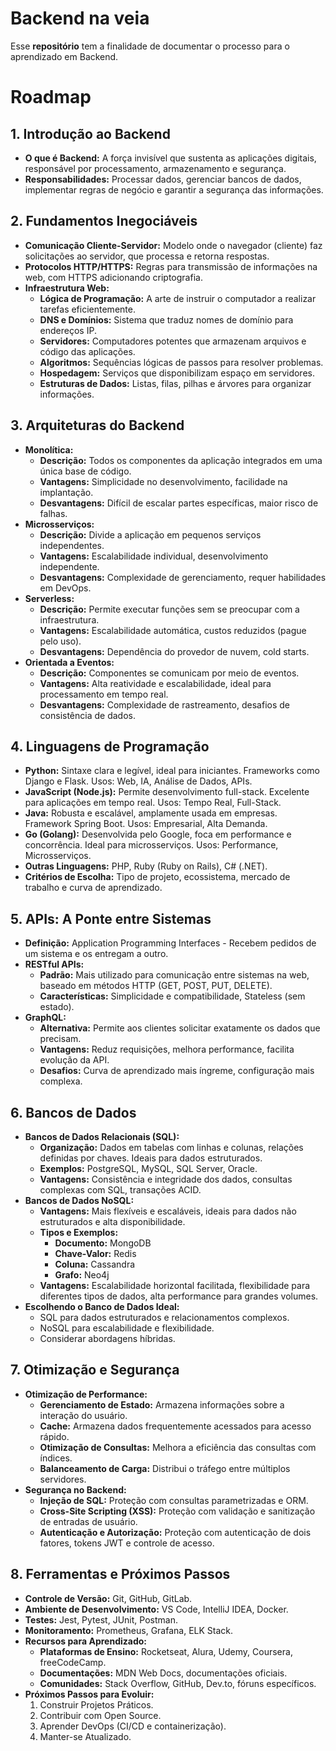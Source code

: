 # Backend na veia

Esse **repositório** tem a finalidade de documentar o processo para o aprendizado em Backend.


# Roadmap 

## 1. Introdução ao Backend

*   **O que é Backend:** A força invisível que sustenta as aplicações digitais, responsável por processamento, armazenamento e segurança.
*   **Responsabilidades:** Processar dados, gerenciar bancos de dados, implementar regras de negócio e garantir a segurança das informações.

## 2. Fundamentos Inegociáveis

*   **Comunicação Cliente-Servidor:** Modelo onde o navegador (cliente) faz solicitações ao servidor, que processa e retorna respostas.
*   **Protocolos HTTP/HTTPS:** Regras para transmissão de informações na web, com HTTPS adicionando criptografia.
*   **Infraestrutura Web:**
    *   **Lógica de Programação:** A arte de instruir o computador a realizar tarefas eficientemente.
    *   **DNS e Domínios:** Sistema que traduz nomes de domínio para endereços IP.
    *   **Servidores:** Computadores potentes que armazenam arquivos e código das aplicações.
    *   **Algoritmos:** Sequências lógicas de passos para resolver problemas.
    *   **Hospedagem:** Serviços que disponibilizam espaço em servidores.
    *   **Estruturas de Dados:** Listas, filas, pilhas e árvores para organizar informações.

## 3. Arquiteturas do Backend

*   **Monolítica:**
    *   **Descrição:** Todos os componentes da aplicação integrados em uma única base de código.
    *   **Vantagens:** Simplicidade no desenvolvimento, facilidade na implantação.
    *   **Desvantagens:** Difícil de escalar partes específicas, maior risco de falhas.
*   **Microsserviços:**
    *   **Descrição:** Divide a aplicação em pequenos serviços independentes.
    *   **Vantagens:** Escalabilidade individual, desenvolvimento independente.
    *   **Desvantagens:** Complexidade de gerenciamento, requer habilidades em DevOps.
*   **Serverless:**
    *   **Descrição:** Permite executar funções sem se preocupar com a infraestrutura.
    *   **Vantagens:** Escalabilidade automática, custos reduzidos (pague pelo uso).
    *   **Desvantagens:** Dependência do provedor de nuvem, cold starts.
*   **Orientada a Eventos:**
    *   **Descrição:** Componentes se comunicam por meio de eventos.
    *   **Vantagens:** Alta reatividade e escalabilidade, ideal para processamento em tempo real.
    *   **Desvantagens:** Complexidade de rastreamento, desafios de consistência de dados.

## 4. Linguagens de Programação

*   **Python:** Sintaxe clara e legível, ideal para iniciantes. Frameworks como Django e Flask. Usos: Web, IA, Análise de Dados, APIs.
*   **JavaScript (Node.js):** Permite desenvolvimento full-stack. Excelente para aplicações em tempo real. Usos: Tempo Real, Full-Stack.
*   **Java:** Robusta e escalável, amplamente usada em empresas. Framework Spring Boot. Usos: Empresarial, Alta Demanda.
*   **Go (Golang):** Desenvolvida pelo Google, foca em performance e concorrência. Ideal para microsserviços. Usos: Performance, Microsserviços.
*   **Outras Linguagens:** PHP, Ruby (Ruby on Rails), C# (.NET).
*   **Critérios de Escolha:** Tipo de projeto, ecossistema, mercado de trabalho e curva de aprendizado.

## 5. APIs: A Ponte entre Sistemas

*   **Definição:** Application Programming Interfaces - Recebem pedidos de um sistema e os entregam a outro.
*   **RESTful APIs:**
    *   **Padrão:** Mais utilizado para comunicação entre sistemas na web, baseado em métodos HTTP (GET, POST, PUT, DELETE).
    *   **Características:** Simplicidade e compatibilidade, Stateless (sem estado).
*   **GraphQL:**
    *   **Alternativa:** Permite aos clientes solicitar exatamente os dados que precisam.
    *   **Vantagens:** Reduz requisições, melhora performance, facilita evolução da API.
    *   **Desafios:** Curva de aprendizado mais íngreme, configuração mais complexa.

## 6. Bancos de Dados

*   **Bancos de Dados Relacionais (SQL):**
    *   **Organização:** Dados em tabelas com linhas e colunas, relações definidas por chaves. Ideais para dados estruturados.
    *   **Exemplos:** PostgreSQL, MySQL, SQL Server, Oracle.
    *   **Vantagens:** Consistência e integridade dos dados, consultas complexas com SQL, transações ACID.
*   **Bancos de Dados NoSQL:**
    *   **Vantagens:** Mais flexíveis e escaláveis, ideais para dados não estruturados e alta disponibilidade.
    *   **Tipos e Exemplos:**
        *   **Documento:** MongoDB
        *   **Chave-Valor:** Redis
        *   **Coluna:** Cassandra
        *   **Grafo:** Neo4j
    *   **Vantagens:** Escalabilidade horizontal facilitada, flexibilidade para diferentes tipos de dados, alta performance para grandes volumes.
*   **Escolhendo o Banco de Dados Ideal:**
    *   SQL para dados estruturados e relacionamentos complexos.
    *   NoSQL para escalabilidade e flexibilidade.
    *   Considerar abordagens híbridas.

## 7. Otimização e Segurança

*   **Otimização de Performance:**
    *   **Gerenciamento de Estado:** Armazena informações sobre a interação do usuário.
    *   **Cache:** Armazena dados frequentemente acessados para acesso rápido.
    *   **Otimização de Consultas:** Melhora a eficiência das consultas com índices.
    *   **Balanceamento de Carga:** Distribui o tráfego entre múltiplos servidores.
*   **Segurança no Backend:**
    *   **Injeção de SQL:** Proteção com consultas parametrizadas e ORM.
    *   **Cross-Site Scripting (XSS):** Proteção com validação e sanitização de entradas de usuário.
    *   **Autenticação e Autorização:** Proteção com autenticação de dois fatores, tokens JWT e controle de acesso.

## 8. Ferramentas e Próximos Passos

*   **Controle de Versão:** Git, GitHub, GitLab.
*   **Ambiente de Desenvolvimento:** VS Code, IntelliJ IDEA, Docker.
*   **Testes:** Jest, Pytest, JUnit, Postman.
*   **Monitoramento:** Prometheus, Grafana, ELK Stack.
*   **Recursos para Aprendizado:**
    *   **Plataformas de Ensino:** Rocketseat, Alura, Udemy, Coursera, freeCodeCamp.
    *   **Documentações:** MDN Web Docs, documentações oficiais.
    *   **Comunidades:** Stack Overflow, GitHub, Dev.to, fóruns específicos.
*   **Próximos Passos para Evoluir:**
    1.  Construir Projetos Práticos.
    2.  Contribuir com Open Source.
    3.  Aprender DevOps (CI/CD e containerização).
    4.  Manter-se Atualizado.

